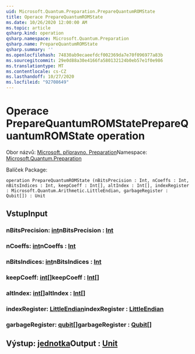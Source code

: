 ```yaml
---
uid: Microsoft.Quantum.Preparation.PrepareQuantumROMState
title: Operace PrepareQuantumROMState
ms.date: 10/26/2020 12:00:00 AM
ms.topic: article
qsharp.kind: operation
qsharp.namespace: Microsoft.Quantum.Preparation
qsharp.name: PrepareQuantumROMState
qsharp.summary: ''
ms.openlocfilehash: 74830ab9ecaeefdcf002369da7e70f096977a83b
ms.sourcegitcommit: 29e0d88a30e4166fa580132124b0eb57e1f0e986
ms.translationtype: MT
ms.contentlocale: cs-CZ
ms.lasthandoff: 10/27/2020
ms.locfileid: "92708649"
---
```

# <a name="preparequantumromstate-operation"></a><span data-ttu-id="a320f-102">Operace PrepareQuantumROMState</span><span class="sxs-lookup"><span data-stu-id="a320f-102">PrepareQuantumROMState operation</span></span>

<span data-ttu-id="a320f-103">Obor názvů: [Microsoft. přípravno. Preparation](xref:Microsoft.Quantum.Preparation)</span><span class="sxs-lookup"><span data-stu-id="a320f-103">Namespace: [Microsoft.Quantum.Preparation](xref:Microsoft.Quantum.Preparation)</span></span>

<span data-ttu-id="a320f-104">Balíček [](https://nuget.org/packages/)</span><span class="sxs-lookup"><span data-stu-id="a320f-104">Package: [](https://nuget.org/packages/)</span></span>




```qsharp
operation PrepareQuantumROMState (nBitsPrecision : Int, nCoeffs : Int, nBitsIndices : Int, keepCoeff : Int[], altIndex : Int[], indexRegister : Microsoft.Quantum.Arithmetic.LittleEndian, garbageRegister : Qubit[]) : Unit
```


## <a name="input"></a><span data-ttu-id="a320f-105">Vstup</span><span class="sxs-lookup"><span data-stu-id="a320f-105">Input</span></span>

### <a name="nbitsprecision--int"></a><span data-ttu-id="a320f-106">nBitsPrecision: [int](xref:microsoft.quantum.lang-ref.int)</span><span class="sxs-lookup"><span data-stu-id="a320f-106">nBitsPrecision : [Int](xref:microsoft.quantum.lang-ref.int)</span></span>




### <a name="ncoeffs--int"></a><span data-ttu-id="a320f-107">nCoeffs: [int](xref:microsoft.quantum.lang-ref.int)</span><span class="sxs-lookup"><span data-stu-id="a320f-107">nCoeffs : [Int](xref:microsoft.quantum.lang-ref.int)</span></span>




### <a name="nbitsindices--int"></a><span data-ttu-id="a320f-108">nBitsIndices: [int](xref:microsoft.quantum.lang-ref.int)</span><span class="sxs-lookup"><span data-stu-id="a320f-108">nBitsIndices : [Int](xref:microsoft.quantum.lang-ref.int)</span></span>




### <a name="keepcoeff--int"></a><span data-ttu-id="a320f-109">keepCoeff: [int](xref:microsoft.quantum.lang-ref.int)[]</span><span class="sxs-lookup"><span data-stu-id="a320f-109">keepCoeff : [Int](xref:microsoft.quantum.lang-ref.int)[]</span></span>




### <a name="altindex--int"></a><span data-ttu-id="a320f-110">altIndex: [int](xref:microsoft.quantum.lang-ref.int)[]</span><span class="sxs-lookup"><span data-stu-id="a320f-110">altIndex : [Int](xref:microsoft.quantum.lang-ref.int)[]</span></span>




### <a name="indexregister--littleendian"></a><span data-ttu-id="a320f-111">indexRegister: [LittleEndian](xref:Microsoft.Quantum.Arithmetic.LittleEndian)</span><span class="sxs-lookup"><span data-stu-id="a320f-111">indexRegister : [LittleEndian](xref:Microsoft.Quantum.Arithmetic.LittleEndian)</span></span>




### <a name="garbageregister--qubit"></a><span data-ttu-id="a320f-112">garbageRegister: [qubit](xref:microsoft.quantum.lang-ref.qubit)[]</span><span class="sxs-lookup"><span data-stu-id="a320f-112">garbageRegister : [Qubit](xref:microsoft.quantum.lang-ref.qubit)[]</span></span>





## <a name="output--unit"></a><span data-ttu-id="a320f-113">Výstup: [jednotka](xref:microsoft.quantum.lang-ref.unit)</span><span class="sxs-lookup"><span data-stu-id="a320f-113">Output : [Unit](xref:microsoft.quantum.lang-ref.unit)</span></span>

